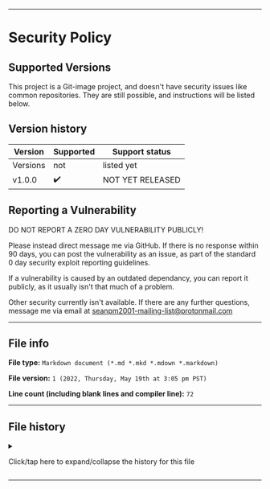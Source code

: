 
***

# Security Policy

## Supported Versions

This project is a Git-image project, and doesn't have security issues like common repositories. They are still possible, and instructions will be listed below.

## Version history

| Version | Supported          | Support status |
| ------- | ------------------ |-----------------|
| Versions | not | listed yet |
| v1.0.0    | :heavy_check_mark: | NOT YET RELEASED |

## Reporting a Vulnerability

DO NOT REPORT A ZERO DAY VULNERABILITY PUBLICLY!

Please instead direct message me via GitHub. If there is no response within 90 days, you can post the vulnerability as an issue, as part of the standard 0 day security exploit reporting guidelines.

If a vulnerability is caused by an outdated dependancy, you can report it publicly, as it usually isn't that much of a problem.

Other security currently isn't available. If there are any further questions, message me via email at [seanpm2001-mailing-list@protonmail.com](mailto:seanpm2001-mailing-list@protonmail.com)

***

## File info

**File type:** `Markdown document (*.md *.mkd *.mdown *.markdown)`

**File version:** `1 (2022, Thursday, May 19th at 3:05 pm PST)`

**Line count (including blank lines and compiler line):** `72`

***

## File history

<details><summary><p>Click/tap here to expand/collapse the history for this file</p></summary>

**Version 1 (2022, Thursday, May 19th at 3:05 pm PST)**

> Changes:

> * Started the file

> * Added the supported versions section

> * Added the version history section

> * Added the reporting a vulnerability section

> * Added the file info section

> * Added the file history section

> * No other changes in version 1

**Version 2 (Coming soon)**

> Changes:

> * Coming soon

> * No other changes in version 2

</details>

***
